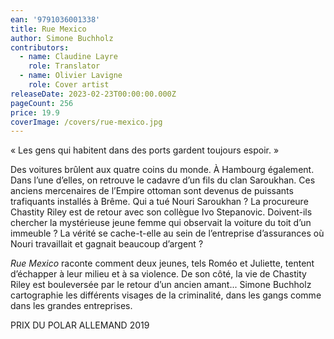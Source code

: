 ```yaml
---
ean: '9791036001338'
title: Rue Mexico
author: Simone Buchholz
contributors:
  - name: Claudine Layre
    role: Translator
  - name: Olivier Lavigne
    role: Cover artist
releaseDate: 2023-02-23T00:00:00.000Z
pageCount: 256
price: 19.9
coverImage: /covers/rue-mexico.jpg
---
```


« Les gens qui habitent dans des ports gardent toujours espoir. »

Des voitures brûlent aux quatre coins du monde. À Hambourg également. Dans l’une d’elles, on retrouve le cadavre d’un fils du clan Saroukhan. Ces anciens mercenaires de l’Empire ottoman sont devenus de puissants trafiquants installés à Brême.
Qui a tué Nouri Saroukhan ?
La procureure Chastity Riley est de retour avec son collègue Ivo Stepanovic. Doivent-ils chercher la mystérieuse jeune femme qui observait la voiture du toit d’un immeuble ?
La vérité se cache-t-elle au sein de l’entreprise d’assurances où Nouri travaillait et gagnait beaucoup d’argent ?

*Rue Mexico* raconte comment deux jeunes, tels Roméo et Juliette, tentent d’échapper à leur milieu et à sa violence. De son côté, la vie de Chastity Riley est bouleversée par le retour d’un ancien amant...
Simone Buchholz cartographie les différents visages de la criminalité, dans les gangs comme dans les grandes entreprises.

PRIX DU POLAR ALLEMAND 2019
